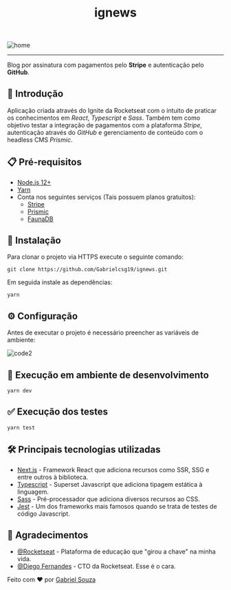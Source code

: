<h1 align="center">ignews</h1><br>

![home](https://user-images.githubusercontent.com/54643425/129405406-a9a6b650-e4ee-48b5-8e15-a3473d113944.png)

---
Blog por assinatura com pagamentos pelo __Stripe__ e autenticação pelo __GitHub__.

## :newspaper: Introdução
Aplicação criada através do Ignite da Rocketseat com o intuito de praticar os conhecimentos em *React*, *Typescript* e *Sass*. Também tem como objetivo testar a integração de pagamentos com a plataforma *Stripe*, autenticação através do *GitHub* e gerenciamento de conteúdo com o headless CMS *Prismic*.

## :clipboard: Pré-requisitos

- [Node.js 12+](https://nodejs.org/en/download/)
- [Yarn](https://classic.yarnpkg.com/en/docs/install/#windows-stable)
- Conta nos seguintes serviços (Tais possuem planos gratuitos):
  - [Stripe](https://dashboard.stripe.com/register)
  - [Prismic](https://prismic.io/dashboard/signup)
  - [FaunaDB](https://dashboard.fauna.com/accounts/register)

## :wrench: Instalação

Para clonar o projeto via HTTPS execute o seguinte comando:
```
git clone https://github.com/Gabrielcsg19/ignews.git
```
Em seguida instale as dependências:
```
yarn
```

## :gear: Configuração

Antes de executar o projeto é necessário preencher as variáveis de ambiente:

![code2](https://user-images.githubusercontent.com/54643425/129410511-8abadfe7-9dc0-43b0-a2b9-d69e455b1cd4.png)

## 🔨 Execução em ambiente de desenvolvimento

```
yarn dev
```

## :white_check_mark: Execução dos testes
```
yarn test
```

## :hammer_and_wrench: Principais tecnologias utilizadas
- [Next.js](https://nextjs.org/) - Framework React que adiciona recursos como SSR, SSG e entre outros à biblioteca.
- [Typescript](https://www.typescriptlang.org/) - Superset Javascript que adiciona tipagem estática à linguagem.
- [Sass](https://sass-lang.com/) - Pré-processador que adiciona diversos recursos ao CSS.
- [Jest](https://jestjs.io/pt-BR/) - Um dos frameworks mais famosos quando se trata de testes de código Javascript.

## 🎉 Agradecimentos

- [@Rocketseat](https://github.com/Rocketseat) - Plataforma de educação que "girou a chave" na minha vida.
- [@Diego Fernandes](https://github.com/diego3g) - CTO da Rocketseat. Esse é o cara.

Feito com :heart: por [Gabriel Souza](https://github.com/Gabrielcsg19)
